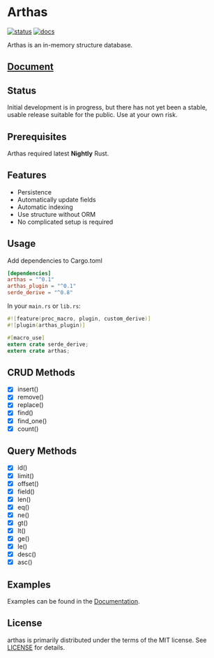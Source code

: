 
Arthas
======
[![status](http://www.repostatus.org/badges/latest/wip.svg)](http://www.repostatus.org/#wip)
[![docs](https://docs.rs/arthas/badge.svg?version=0.1.0)](https://docs.rs/arthas)

Arthas is an in-memory structure database.

## [Document](https://docs.rs/arthas)

## Status
Initial development is in progress, but there has not yet been a stable, usable release suitable for the public. Use at your own risk.

## Prerequisites
Arthas required latest **Nightly** Rust.

## Features
* Persistence
* Automatically update fields
* Automatic indexing
* Use structure without ORM
* No complicated setup is required


## Usage
Add dependencies to Cargo.toml

```toml
[dependencies]
arthas = "^0.1"
arthas_plugin = "^0.1"
serde_derive = "^0.8"
```

In your `main.rs` or `lib.rs`:

```rust
#![feature(proc_macro, plugin, custom_derive)]
#![plugin(arthas_plugin)]

#[macro_use]
extern crate serde_derive;
extern crate arthas;
```

## CRUD Methods
- [x] insert()
- [x] remove()
- [x] replace()
- [x] find()
- [x] find_one()
- [x] count()

## Query Methods
- [x] id()
- [x] limit()
- [x] offset()
- [x] field()
- [x] len()
- [x] eq()
- [x] ne()
- [x] gt()
- [x] lt()
- [x] ge()
- [x] le()
- [x] desc()
- [x] asc()

## Examples
Examples can be found in the [Documentation](https://docs.rs/arthas).

## License
arthas is primarily distributed under the terms of the MIT license.
See [LICENSE](LICENSE) for details.
